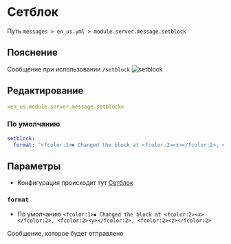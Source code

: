 # Сетблок
Путь `messages > en_us.yml > module.server.message.setblock`

## Пояснение
Сообщение при использовании `/setblock`
![setblock](/setblock.png)

## Редактирование
```yaml
<en_us.module.server.message.setblock>
```

### По умолчанию
```yaml
setblock:
  format: "<fcolor:1>⏹ Changed the block at <fcolor:2><x></fcolor:2>, <fcolor:2><y></fcolor:2>, <fcolor:2><z></fcolor:2>"
```

## Параметры

- Конфигурация происходит тут [Сетблок](/ru/config/module/server/message/setblock/)

### `format`
- По умолчанию `<fcolor:1>⏹ Changed the block at <fcolor:2><x></fcolor:2>, <fcolor:2><y></fcolor:2>, <fcolor:2><z></fcolor:2>`

Сообщение, которое будет отправлено